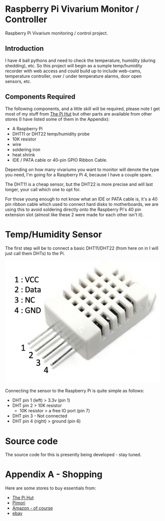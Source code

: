 # Raspberry Pi Vivarium Monitor / Controller
Raspberry Pi Vivarium monitoring / control project.

## Introduction
I have 4 ball pythons and need to check the temperature, humidity (during shedding), etc.  So this project will begin as a sumple temp/humidity recorder with web access and could build up to include web-cams, temperature controller, over / under temperature alarms, door open sensors, etc.

## Components Required
The following components, and a little skill will be required, please note I get most of my stuff from [The Pi Hut](https://thepihut.com/collections/raspberry-pi-store) but other parts are available from other stores (I have listed some of them in the Appendix):
- A Raspberry Pi 
- DHT11 or DHT22 temp/humidity probe
- 10K resistor
- wire
- soldering iron
- heat shrink
- IDE / PATA cable or 40-pin GPIO Ribbon Cable.

Depending on how many vivariums you want to monitor will denote the type you need, I'm going for a Raspberry Pi 4, because I have a couple spare.

The DHT11 is a cheap sensor, but the DHT22 is more precise and will last longer, your call which one to opt for.

For those young enough to not know what an IDE or PATA cable is, it's a 40 pin ribbon cable which used to connect hard disks to motherboards, we are using this to avoid soldering directly onto the Raspberry Pi's 40 pin extension slot (almost like these 2 were made for each other isn't it). 

# Temp/Humidity Sensor
The first step will be to connect a basic DHT11/DHT22 (from here on in I will just call them DHTs) to the Pi.

![DHT11/22 Pins](/images/DHT22_pinout.jpg)

Connecting the sensor to the Raspberry Pi is quite simple as follows:

- DHT pin 1 (left) > 3.3v (pin 1)
- DHT pin 2 > 10K resistor
  - 10K resistor > a free IO port (pin 7)
- DHT pin 3 - Not connected
- DHT pin 4 (right) > ground (pin 6) 

# Source code
The source code for this is presently being developed - stay tuned.

# Appendix A - Shopping
Here are some stores to buy essentials from:

- [The Pi Hut](https://thepihut.com/collections/raspberry-pi-store) 
- [Pimori](https://shop.pimoroni.com/)
- [Amazon - of course](https://www.amazon.co.uk)
- [ebay](https://www.ebay.co.uk)
